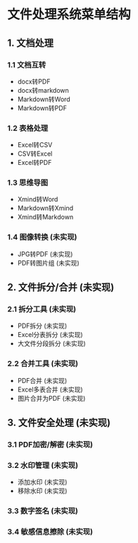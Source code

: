# 文件处理系统菜单结构

## 1. 文档处理

### 1.1 文档互转

- docx转PDF
- docx转markdown
- Markdown转Word
- Markdown转PDF

### 1.2 表格处理

- Excel转CSV
- CSV转Excel
- Excel转PDF

### 1.3 思维导图

- Xmind转Word
- Markdown转Xmind
- Xmind转Markdown

### 1.4 图像转换 (未实现)

- JPG转PDF (未实现)
- PDF转图片组 (未实现)

## 2. 文件拆分/合并 (未实现)

### 2.1 拆分工具 (未实现)

- PDF拆分 (未实现)
- Excel分表拆分 (未实现)
- 大文件分段拆分 (未实现)

### 2.2 合并工具 (未实现)

- PDF合并 (未实现)
- Excel多表合并 (未实现)
- 图片合并为PDF (未实现)

## 3. 文件安全处理 (未实现)

### 3.1 PDF加密/解密 (未实现)

### 3.2 水印管理 (未实现)

- 添加水印 (未实现)
- 移除水印 (未实现)

### 3.3 数字签名 (未实现)

### 3.4 敏感信息擦除 (未实现)

